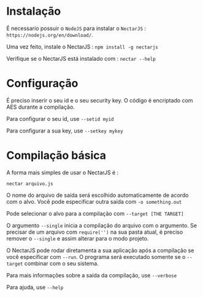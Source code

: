# Instalação

É necessario possuir o `NodeJS` para instalar o `NectarJS` : `https://nodejs.org/en/download/`.

Uma vez feito, instale o NectarJS : `npm install -g nectarjs`

Verifique se o NectarJS está instalado com : `nectar --help`

# Configuração

É preciso inserir o seu id e o seu security key. O código é encriptado com AES durante a compilação.

Para configurar o seu id, use `--setid myid`

Para configurar a sua key, use `--setkey mykey`

# Compilação básica

A forma mais simples de usar o NectarJS é :

```
nectar arquivo.js
```

O nome do arquivo de saída será escolhido automaticamente de acordo com o alvo. Você pode especificar outra saída com `-o something.out`

Pode selecionar o alvo para a compilação com `--target [THE TARGET]`

O argumento `--single` inicia a compilação do arquivo com o argumento. Se precisar de um arquivo com `require('')` na sua pasta atual, é preciso remover o `--single` e assim alterar para o modo projeto.

O NectarJS pode rodar diretamenta a sua aplicação após a compilação se você especificar com `--run`. O programa será executado somente se o `--target` combinar com o seu sistema.

Para mais informações sobre a saída da compilação, use `--verbose`

Para ajuda, use `--help`
